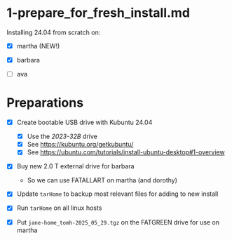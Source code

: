 
# 1-prepare_for_fresh_install.md

Installing 24.04 from scratch on:

- [X] martha (NEW!)
- [X] barbara
- [ ] ava


# Preparations

- [X] Create bootable USB drive with Kubuntu 24.04
    - [X] Use the *2023-32B* drive
    - [X] See https://kubuntu.org/getkubuntu/
    - [X] See https://ubuntu.com/tutorials/install-ubuntu-desktop#1-overview
- [X] Buy new 2.0 T external drive for barbara
    - So we can use FATALLART on martha (and dorothy)
- [X] Update `tarHome` to backup most relevant files for adding to new install
- [X] Run `tarHome` on all linux hosts
- [X] Put `jane-home_tomh-2025_05_29.tgz` on the FATGREEN drive for use on martha

